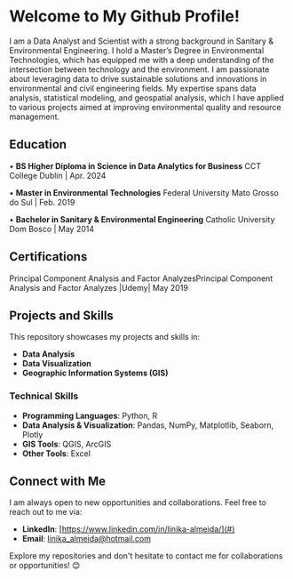 # Welcome to My Github Profile! 

I am a Data Analyst and Scientist with a strong background in Sanitary & Environmental Engineering. I hold a Master’s Degree in Environmental Technologies, which has equipped me with a deep understanding of the intersection between technology and the environment.
I am passionate about leveraging data to drive sustainable solutions and innovations in environmental and civil engineering fields. My expertise spans data analysis, statistical modeling, and geospatial analysis, which I have applied to various projects aimed at improving environmental quality and resource management.

## Education

•	**BS Higher Diploma in Science in Data Analytics for Business** CCT College Dublin | Apr. 2024

•	**Master in Environmental Technologies** Federal University Mato Grosso do Sul | Feb. 2019

•	**Bachelor in Sanitary & Environmental Engineering** Catholic University Dom Bosco | May 2014

## Certifications

Principal Component Analysis and Factor AnalyzesPrincipal Component Analysis and Factor Analyzes |Udemy| May 2019

## Projects and Skills

This repository showcases my projects and skills in:
- **Data Analysis**
- **Data Visualization**
- **Geographic Information Systems (GIS)**

### Technical Skills

- **Programming Languages**: Python, R
- **Data Analysis & Visualization**: Pandas, NumPy, Matplotlib, Seaborn, Plotly
- **GIS Tools**: QGIS, ArcGIS
- **Other Tools**: Excel

## Connect with Me

I am always open to new opportunities and collaborations. Feel free to reach out to me via:

- **LinkedIn**: [https://www.linkedin.com/in/linika-almeida/](#)
- **Email**: linika_almeida@hotmail.com



Explore my repositories and don't hesitate to contact me for collaborations or opportunities! 😊

